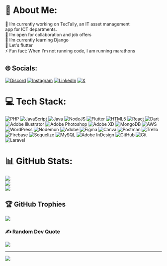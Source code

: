 # 💫 About Me:
🔭 I’m currently working on TecTally, an IT asset management <br>app for ICT departments.<br>🤝 I’m open for collaboration and job offers<br>🌱 I’m currently learning Django<br>💬 Let's flutter<br>⚡ Fun fact: When I'm not running code, I am running marathons


## 🌐 Socials:
[![Discord](https://img.shields.io/badge/Discord-%237289DA.svg?logo=discord&logoColor=white)](https://discord.gg/https://discord.gg/) [![Instagram](https://img.shields.io/badge/Instagram-%23E4405F.svg?logo=Instagram&logoColor=white)](https://instagram.com/https:_mogaya/) [![LinkedIn](https://img.shields.io/badge/LinkedIn-%230077B5.svg?logo=linkedin&logoColor=white)](https://linkedin.com/in/https:mwita-mogaya/) [![X](https://img.shields.io/badge/X-black.svg?logo=X&logoColor=white)](https://x.com/https:MogayaMwita) 

# 💻 Tech Stack:
![PHP](https://img.shields.io/badge/php-%23777BB4.svg?style=flat&logo=php&logoColor=white) ![JavaScript](https://img.shields.io/badge/javascript-%23323330.svg?style=flat&logo=javascript&logoColor=%23F7DF1E) ![Java](https://img.shields.io/badge/java-%23ED8B00.svg?style=flat&logo=openjdk&logoColor=white) ![NodeJS](https://img.shields.io/badge/node.js-6DA55F?style=flat&logo=node.js&logoColor=white) ![Flutter](https://img.shields.io/badge/Flutter-%2302569B.svg?style=flat&logo=Flutter&logoColor=white) ![HTML5](https://img.shields.io/badge/html5-%23E34F26.svg?style=flat&logo=html5&logoColor=white) ![React](https://img.shields.io/badge/react-%2320232a.svg?style=flat&logo=react&logoColor=%2361DAFB) ![Dart](https://img.shields.io/badge/dart-%230175C2.svg?style=flat&logo=dart&logoColor=white) ![Adobe Illustrator](https://img.shields.io/badge/adobe%20illustrator-%23FF9A00.svg?style=flat&logo=adobe%20illustrator&logoColor=white) ![Adobe Photoshop](https://img.shields.io/badge/adobe%20photoshop-%2331A8FF.svg?style=flat&logo=adobe%20photoshop&logoColor=white) ![Adobe XD](https://img.shields.io/badge/Adobe%20XD-470137?style=flat&logo=Adobe%20XD&logoColor=#FF61F6) ![MongoDB](https://img.shields.io/badge/MongoDB-%234ea94b.svg?style=flat&logo=mongodb&logoColor=white) ![AWS](https://img.shields.io/badge/AWS-%23FF9900.svg?style=flat&logo=amazon-aws&logoColor=white) ![WordPress](https://img.shields.io/badge/WordPress-%23117AC9.svg?style=flat&logo=WordPress&logoColor=white) ![Nodemon](https://img.shields.io/badge/NODEMON-%23323330.svg?style=flat&logo=nodemon&logoColor=%BBDEAD) ![Adobe](https://img.shields.io/badge/adobe-%23FF0000.svg?style=flat&logo=adobe&logoColor=white) ![Figma](https://img.shields.io/badge/figma-%23F24E1E.svg?style=flat&logo=figma&logoColor=white) ![Canva](https://img.shields.io/badge/Canva-%2300C4CC.svg?style=flat&logo=Canva&logoColor=white) ![Postman](https://img.shields.io/badge/Postman-FF6C37?style=flat&logo=postman&logoColor=white) ![Trello](https://img.shields.io/badge/Trello-%23026AA7.svg?style=flat&logo=Trello&logoColor=white) ![Firebase](https://img.shields.io/badge/firebase-%23039BE5.svg?style=flat&logo=firebase) ![Sequelize](https://img.shields.io/badge/Sequelize-52B0E7?style=flat&logo=Sequelize&logoColor=white) ![MySQL](https://img.shields.io/badge/mysql-4479A1.svg?style=flat&logo=mysql&logoColor=white) ![Adobe InDesign](https://img.shields.io/badge/Adobe%20InDesign-49021F?style=flat&logo=adobeindesign&logoColor=FF3366) ![GitHub](https://img.shields.io/badge/github-%23121011.svg?style=flat&logo=github&logoColor=white) ![Git](https://img.shields.io/badge/git-%23F05033.svg?style=flat&logo=git&logoColor=white) ![Laravel](https://img.shields.io/badge/laravel-%23FF2D20.svg?style=flat&logo=laravel&logoColor=white)
# 📊 GitHub Stats:
![](https://github-readme-stats.vercel.app/api?username=mogaya&theme=dark&hide_border=false&include_all_commits=true&count_private=true)<br/>
![](https://github-readme-streak-stats.herokuapp.com/?user=mogaya&theme=dark&hide_border=false)<br/>
![](https://github-readme-stats.vercel.app/api/top-langs/?username=mogaya&theme=dark&hide_border=false&include_all_commits=true&count_private=true&layout=compact)

## 🏆 GitHub Trophies
![](https://github-profile-trophy.vercel.app/?username=mogaya&theme=blueberry&no-frame=false&no-bg=false&margin-w=4)

### ✍️ Random Dev Quote
![](https://quotes-github-readme.vercel.app/api?type=horizontal&theme=radical)

---
[![](https://visitcount.itsvg.in/api?id=mogaya&icon=0&color=11)](https://visitcount.itsvg.in)

<!-- Proudly created with GPRM ( https://gprm.itsvg.in ) -->
